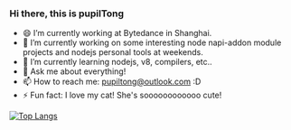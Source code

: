 ### Hi there, this is pupilTong

- 😄 I’m currently working at Bytedance in Shanghai.
- 🔭 I’m currently working on some interesting node napi-addon module projects and nodejs personal tools at weekends.
- 🌱 I’m currently learning nodejs, v8, compilers, etc..
- 💬 Ask me about everything!
- 📫 How to reach me: pupiltong@outlook.com :D
- ⚡ Fun fact: I love my cat! She's soooooooooooo cute!

[![Top Langs](https://github-readme-stats.vercel.app/api/top-langs/?username=PupilTong&exclude_repo=CS611FinalProject-Bank,CS611,DSPHomework_WPF,EC601_01)](https://github.com/anuraghazra/github-readme-stats)
